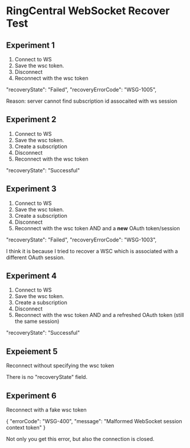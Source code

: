 # RingCentral WebSocket Recover Test


## Experiment 1

1. Connect to WS
2. Save the wsc token. 
3. Disconnect 
4. Reconnect with the wsc token

"recoveryState": "Failed",
"recoveryErrorCode": "WSG-1005",

Reason: server cannot find subscription id assocaited with ws session


## Experiment 2

1. Connect to WS
2. Save the wsc token. 
3. Create a subscription
4. Disconnect 
5. Reconnect with the wsc token

"recoveryState": "Successful"


## Experiment 3

1. Connect to WS
2. Save the wsc token. 
3. Create a subscription
4. Disconnect 
5. Reconnect with the wsc token AND and a **new** OAuth token/session

"recoveryState": "Failed",
"recoveryErrorCode": "WSG-1003",

I think it is because I tried to recover a WSC which is associated with a different OAuth session.


## Experiment 4

1. Connect to WS
2. Save the wsc token. 
3. Create a subscription
4. Disconnect 
5. Reconnect with the wsc token AND and a refreshed OAuth token (still the same session)

"recoveryState": "Successful"


## Expeiement 5

Reconnect without specifying the wsc token

There is no "recoveryState" field.


## Experiment 6

Reconnect with a fake wsc token

{
  "errorCode": "WSG-400",
  "message": "Malformed WebSocket session context token"
}

Not only you get this error, but also the connection is closed.

